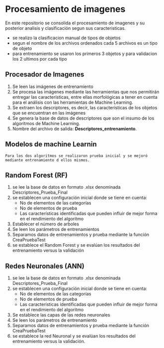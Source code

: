 # Procesamiento de imagenes

En este repositorio se consolida el procesamiento de imagenes y su posterior analisis y clasificación segun sus caracteristicas.
- se realizo la clasificacion manual de tipos de objetos
- segun el nombre de los archivos ordenados cada 5 archivos es un tipo de objeto
- para entrenamiento se usaron los primeros 3 objetos y para validacion los 2 ultimos por cada tipo

## Procesador de Imagenes
1. Se leen las imágenes de entrenamiento
2. Se procesa las imágenes mediante las herramientas que nos permitirán entregar las características, entre ellas morfológicas a tener en cuenta para el análisis con las herramientas de Machine Learning.
3. Se extraen los descriptores, es decir, las características de los objetos que se encuentran en las imágenes
4. Se genera la base de datos de descriptores que son el insumo de los algoritmos de Machine Learning.
5. Nombre del archivo de salida: **Descriptores_entrenamiento**.


## Modelos de machine Learnin
    Para los dos algoritmos se realizaron prueba inicial y se mejoró mediante entrenamiento d ellos mismos.

## Random Forest (RF)
1. se lee la base de datos en formato .xlsx denominada Descriptores_Prueba_Final
2. se establecen una configuración inicial donde se tiene en cuenta:
    - No de elementos de las categorías
    - No de elementos de prueba
    - Las características identificadas que pueden influir de mejor forma en el rendimiento del
algoritmo
3. Establecer el número de arboles
4. Se leen los parámetros de entrenamientos
5. Separamos datos de entrenamientos y prueba mediante la función CreaPruebaTest
6. se establece el Random Forest y se evalúan los resultados del entrenamiento versus la
validación

## Redes Neuronales (ANN)
1. se lee la base de datos en formato .xlsx denominada Descriptores_Prueba_Final
2. se establecen una configuración inicial donde se tiene en cuenta:
    - No de elementos de las categorías
    - No de elementos de prueba
    - Las características identificadas que pueden influir de mejor forma en el rendimiento del
algoritmo
3. Se establece las capas de las redes neuronales
4. Se leen los parámetros de entrenamiento
5. Separamos datos de entrenamientos y prueba mediante la función CreaPruebaTest
6. se establece la red Neuronal y se evalúan los resultados del entrenamiento versus la
validación.

